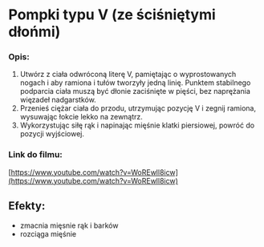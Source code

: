 # Pompki typu V (ze ściśniętymi dłońmi)

### Opis:
1. Utwórz z ciała odwróconą literę V, pamiętając o wyprostowanych nogach i aby ramiona i tułów tworzyły jedną linię.
Punktem stabilnego podparcia ciała muszą być dłonie zaciśnięte w pięści, bez naprężania więzadeł nadgarstków.
2. Przenieś ciężar ciała do przodu, utrzymując pozycję V i zegnij ramiona, wysuwając łokcie lekko na zewnątrz.
3. Wykorzystując siłę rąk i napinając mięśnie klatki piersiowej, powróć do pozycji wyjściowej.

### Link do filmu:
[https://www.youtube.com/watch?v=WoREwll8icw](https://www.youtube.com/watch?v=WoREwll8icw)

## Efekty:
* zmacnia mięsnie rąk i barków
* rozciąga mięśnie
